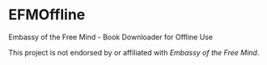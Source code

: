 # EFMOffline
Embassy of the Free Mind - Book Downloader for Offline Use

This project is not endorsed by or affiliated with *Embassy of the Free Mind*.